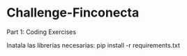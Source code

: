 # Challenge-Finconecta
Part 1: Coding Exercises

Inatala las librerías necesarias:
    pip install -r requirements.txt



